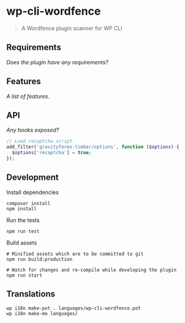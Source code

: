 # wp-cli-wordfence

> A Wordfence plugin scanner for WP CLI

## Requirements

_Does the plugin have any requirements?_

## Features

_A list of features_.

## API

_Any hooks exposed?_

```php
// Load recaptcha script.
add_filter('gravityforms-timber/options', function ($options) {
  $options['recaptcha'] = true;
});
```

## Development

Install dependencies

    composer install
    npm install

Run the tests

    npm run test

Build assets

    # Minified assets which are to be committed to git
    npm run build:production

    # Watch for changes and re-compile while developing the plugin
    npm run start

## Translations

    wp i18n make-pot . languages/wp-cli-wordfence.pot
    wp i18n make-mo languages/

